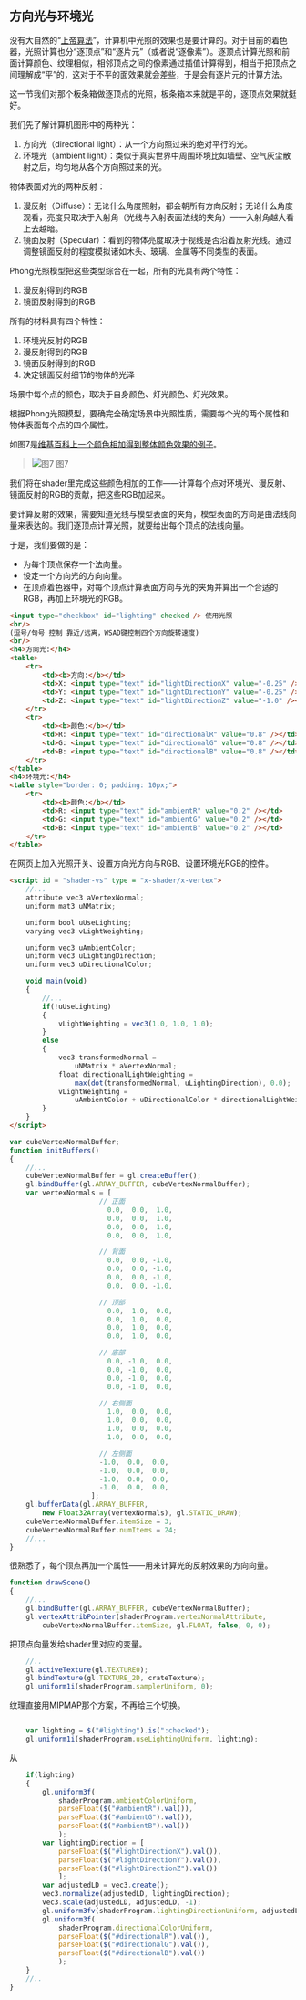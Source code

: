 ## 方向光与环境光

没有大自然的“[上帝算法](http://www.zhihu.com/question/28951564)”，计算机中光照的效果也是要计算的。对于目前的着色器，光照计算也分“逐顶点”和“逐片元”（或者说“逐像素”）。逐顶点计算光照和前面计算颜色、纹理相似，相邻顶点之间的像素通过插值计算得到，相当于把顶点之间理解成“平”的，这对于不平的面效果就会差些，于是会有逐片元的计算方法。

这一节我们对那个板条箱做逐顶点的光照，板条箱本来就是平的，逐顶点效果就挺好。

我们先了解计算机图形中的两种光：

1. 方向光（directional light）：从一个方向照过来的绝对平行的光。
2. 环境光（ambient light）：类似于真实世界中周围环境比如墙壁、空气灰尘散射之后，均匀地从各个方向照过来的光。

物体表面对光的两种反射：

1. 漫反射（Diffuse）：无论什么角度照射，都会朝所有方向反射；无论什么角度观看，亮度只取决于入射角（光线与入射表面法线的夹角）——入射角越大看上去越暗。
2. 镜面反射（Specular）：看到的物体亮度取决于视线是否沿着反射光线。通过调整镜面反射的程度模拟诸如木头、玻璃、金属等不同类型的表面。

Phong光照模型把这些类型综合在一起，所有的光具有两个特性：

1. 漫反射得到的RGB
2. 镜面反射得到的RGB

所有的材料具有四个特性：
1. 环境光反射的RGB
2. 漫反射得到的RGB
3. 镜面反射得到的RGB
4. 决定镜面反射细节的物体的光泽

场景中每个点的颜色，取决于自身颜色、灯光颜色、灯光效果。

根据Phong光照模型，要确完全确定场景中光照性质，需要每个光的两个属性和物体表面每个点的四个属性。

如图7是[维基百科上一个颜色相加得到整体颜色效果的例子](http://en.wikipedia.org/wiki/File:Phong_components_version_4.png)。

>![图7](../image/C1_Start/1_007.png)
>图7

我们将在shader里完成这些颜色相加的工作——计算每个点对环境光、漫反射、镜面反射的RGB的贡献，把这些RGB加起来。

要计算反射的效果，需要知道光线与模型表面的夹角，模型表面的方向是由法线向量来表达的。我们逐顶点计算光照，就要给出每个顶点的法线向量。

于是，我们要做的是：
* 为每个顶点保存一个法向量。
* 设定一个方向光的方向向量。
* 在顶点着色器中，对每个顶点计算表面方向与光的夹角并算出一个合适的RGB，再加上环境光的RGB。
```html
<input type="checkbox" id="lighting" checked /> 使用光照
<br/>
(逗号/句号 控制 靠近/远离，WSAD键控制四个方向旋转速度)
<br/>
<h4>方向光:</h4>
<table>
	<tr>
		<td><b>方向:</b></td>
		<td>X: <input type="text" id="lightDirectionX" value="-0.25" /></td>
		<td>Y: <input type="text" id="lightDirectionY" value="-0.25" /></td>
		<td>Z: <input type="text" id="lightDirectionZ" value="-1.0" /></td>
	</tr>
	<tr>
		<td><b>颜色:</b></td>
		<td>R: <input type="text" id="directionalR" value="0.8" /></td>
		<td>G: <input type="text" id="directionalG" value="0.8" /></td>
		<td>B: <input type="text" id="directionalB" value="0.8" /></td>
	</tr>
</table>
<h4>环境光:</h4>
<table style="border: 0; padding: 10px;">
	<tr>
		<td><b>颜色:</b></td>
		<td>R: <input type="text" id="ambientR" value="0.2" /></td>
		<td>G: <input type="text" id="ambientG" value="0.2" /></td>
		<td>B: <input type="text" id="ambientB" value="0.2" /></td>
	</tr>
</table>
```
在网页上加入光照开关、设置方向光方向与RGB、设置环境光RGB的控件。
```html
<script id = "shader-vs" type = "x-shader/x-vertex">
    //...
	attribute vec3 aVertexNormal;
	uniform mat3 uNMatrix;

	uniform bool uUseLighting;
	varying vec3 vLightWeighting;

	uniform vec3 uAmbientColor;
	uniform vec3 uLightingDirection;
	uniform vec3 uDirectionalColor;

	void main(void)
	{
	    //...
		if(!uUseLighting)
		{
			vLightWeighting = vec3(1.0, 1.0, 1.0);
		}
		else
		{
			vec3 transformedNormal =
			    uNMatrix * aVertexNormal;
			float directionalLightWeighting =
			    max(dot(transformedNormal, uLightingDirection), 0.0);
			vLightWeighting =
			    uAmbientColor + uDirectionalColor * directionalLightWeighting;
		}
	}
</script>
```

```javascript
var cubeVertexNormalBuffer;
function initBuffers()
{
    //...
	cubeVertexNormalBuffer = gl.createBuffer();
	gl.bindBuffer(gl.ARRAY_BUFFER, cubeVertexNormalBuffer);
	var vertexNormals = [
					  // 正面
						0.0,  0.0,  1.0,
						0.0,  0.0,  1.0,
						0.0,  0.0,  1.0,
						0.0,  0.0,  1.0,

					  // 背面
						0.0,  0.0, -1.0,
						0.0,  0.0, -1.0,
						0.0,  0.0, -1.0,
						0.0,  0.0, -1.0,

					  // 顶部
						0.0,  1.0,  0.0,
						0.0,  1.0,  0.0,
						0.0,  1.0,  0.0,
						0.0,  1.0,  0.0,

					  // 底部
						0.0, -1.0,  0.0,
						0.0, -1.0,  0.0,
						0.0, -1.0,  0.0,
						0.0, -1.0,  0.0,

					  // 右侧面
						1.0,  0.0,  0.0,
						1.0,  0.0,  0.0,
						1.0,  0.0,  0.0,
						1.0,  0.0,  0.0,

					  // 左侧面
					  -1.0,  0.0,  0.0,
					  -1.0,  0.0,  0.0,
					  -1.0,  0.0,  0.0,
					  -1.0,  0.0,  0.0,
					];
	gl.bufferData(gl.ARRAY_BUFFER,
	    new Float32Array(vertexNormals), gl.STATIC_DRAW);
	cubeVertexNormalBuffer.itemSize = 3;
	cubeVertexNormalBuffer.numItems = 24;
    //...
}
```
很熟悉了，每个顶点再加一个属性——用来计算光的反射效果的方向向量。

```javascript
function drawScene()
{
    //...
	gl.bindBuffer(gl.ARRAY_BUFFER, cubeVertexNormalBuffer);
	gl.vertexAttribPointer(shaderProgram.vertexNormalAttribute,
		cubeVertexNormalBuffer.itemSize, gl.FLOAT, false, 0, 0);
```
把顶点向量发给shader里对应的变量。
```javascript
    //..
	gl.activeTexture(gl.TEXTURE0);
	gl.bindTexture(gl.TEXTURE_2D, crateTexture);
	gl.uniform1i(shaderProgram.samplerUniform, 0);
```
纹理直接用MIPMAP那个方案，不再给三个切换。
```javascript

	var lighting = $("#lighting").is(":checked");
    gl.uniform1i(shaderProgram.useLightingUniform, lighting);
```
从
```javascript
	if(lighting)
	{
		gl.uniform3f(
			shaderProgram.ambientColorUniform,
			parseFloat($("#ambientR").val()),
			parseFloat($("#ambientG").val()),
			parseFloat($("#ambientB").val())
			);
		var lightingDirection = [
			parseFloat($("#lightDirectionX").val()),
			parseFloat($("#lightDirectionY").val()),
			parseFloat($("#lightDirectionZ").val())
			];
		var adjustedLD = vec3.create();
		vec3.normalize(adjustedLD, lightingDirection);
		vec3.scale(adjustedLD, adjustedLD, -1);
		gl.uniform3fv(shaderProgram.lightingDirectionUniform, adjustedLD);
		gl.uniform3f(
			shaderProgram.directionalColorUniform,
			parseFloat($("#directionalR").val()),
			parseFloat($("#directionalG").val()),
			parseFloat($("#directionalB").val())
			);
	}
	//..
}
```
